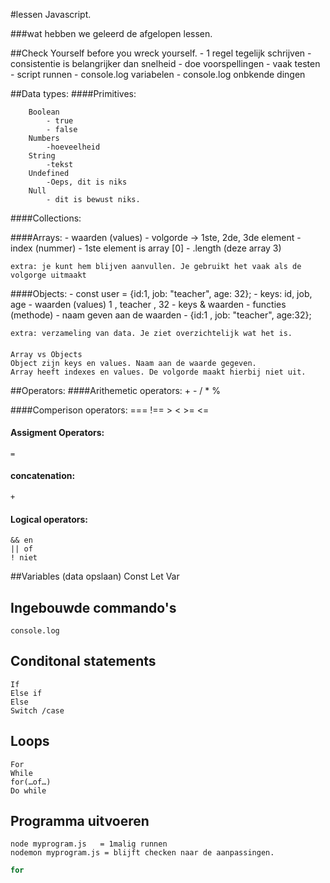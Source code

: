#lessen Javascript. 

###wat hebben we geleerd de afgelopen lessen. 

##Check Yourself before you wreck yourself.
    - 1 regel tegelijk schrijven
    - consistentie is belangrijker dan snelheid
    - doe voorspellingen
    - vaak testen
    - script runnen
    - console.log variabelen
    - console.log onbkende dingen



##Data types:
####Primitives:
    
        Boolean
            - true
            - false
        Numbers
            -hoeveelheid
        String
            -tekst
        Undefined
            -Oeps, dit is niks
        Null
            - dit is bewust niks.

####Collections:

####Arrays:
    - waarden (values)
    - volgorde -> 1ste, 2de, 3de element 
    - index (nummer)
    - 1ste element is array [0]
    - .length (deze array 3)

    extra: je kunt hem blijven aanvullen. Je gebruikt het vaak als de volgorge uitmaakt

####Objects:
    - const user = {id:1, job: "teacher", age: 32};
    - keys: id, job, age
    - waarden (values) 1 , teacher , 32
    - keys & waarden
    - functies (methode)
    - naam geven aan de waarden
    - {id:1 , job: "teacher", age:32};

    extra: verzameling van data. Je ziet overzichtelijk wat het is.

####
    Array vs Objects 
    Object zijn keys en values. Naam aan de waarde gegeven. 
    Array heeft indexes en values. De volgorde maakt hierbij niet uit. 


##Operators:
####Arithemetic operators:
    +
    -
    /
    *
    %
    
####Comperison operators:
    ===
    !==
    >
    <
    >=
    <=
    
#### Assigment Operators:
    =

#### concatenation:
    +

#### Logical operators:
    && en
    || of
    ! niet


##Variables (data opslaan)
    Const
    Let
    Var

## Ingebouwde commando's
    console.log

## Conditonal statements
    If
    Else if
    Else
    Switch /case

## Loops
    For
    While
    for(…of…)
    Do while

## Programma uitvoeren
    node myprogram.js   = 1malig runnen 
    nodemon myprogram.js = blijft checken naar de aanpassingen.



```javascript
for 
```